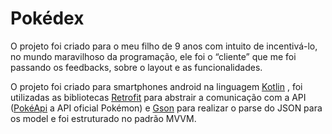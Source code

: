 # Pokédex
O projeto foi criado para o meu filho de 9 anos com intuito de incentivá-lo, no mundo maravilhoso da programação, ele foi o “cliente” que me foi passando os feedbacks, sobre o layout e as funcionalidades.

O projeto foi criado para smartphones android na linguagem [Kotlin](https://developer.android.com/kotlin) , foi utilizadas as bibliotecas [Retrofit](https://square.github.io/retrofit/) para abstrair a comunicação com a API ([PokéApi](https://pokeapi.co/docs/v2) a API oficial Pokémon) e [Gson](https://github.com/google/gson) para realizar o parse do JSON para os model e foi estruturado no padrão MVVM.










